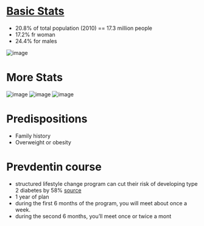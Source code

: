 
# [Basic Stats](https://diabsurv.rki.de/Webs/Diabsurv/DE/diabetes-in-deutschland/1-03_Praediabetes.html)
  * 20.8% of total population (2010) == 17.3 million people
  * 17.2% fr woman
  * 24.4% for males

![image](https://user-images.githubusercontent.com/53008918/190865188-9b6bbc11-e024-43b1-b6b7-19a371d1a38b.png)

# More Stats

![image](https://user-images.githubusercontent.com/53008918/190865522-4c271278-ef9b-48de-ba62-73188531a70b.png)
![image](https://user-images.githubusercontent.com/53008918/190865547-fcf38411-060f-4d76-af68-69c9cbdd1a17.png)
![image](https://user-images.githubusercontent.com/53008918/190865562-acad6aa8-a83a-497b-846c-7c6f8710edf3.png)



# Predispositions
* Family history 
* Overweight or obesity 


# Prevdentin course
* structured lifestyle change program can cut their risk of developing type 2 diabetes by 58% [source](https://www.cdc.gov/diabetes/prevention/about.htm)
* 1 year of plan
* during the first 6 months of the program, you will meet about once a week.
* during the second 6 months, you’ll meet once or twice a mont
